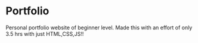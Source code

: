 # Portfolio
Personal portfolio website of beginner level.
Made this with an effort of only 3.5 hrs with just HTML,CSS,JS!!

